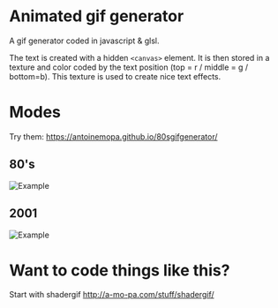 # Animated gif generator

A gif generator coded in javascript & glsl.

The text is created with a hidden `<canvas>` element. It is then stored in a texture and color coded by the text position (top = r / middle = g / bottom=b). This texture is used to create nice text effects.

# Modes

Try them: https://antoinemopa.github.io/80sgifgenerator/

## 80's

![Example](http://67.media.tumblr.com/2a9c4960d1f491d018d76e85e723dd6e/tumblr_ofts9tdjNK1svno9go1_540.gif)


## 2001

![Example](http://67.media.tumblr.com/50021751fd756edefef0a01f6f46dcba/tumblr_ofwculkEOD1svno9go1_540.gif)

# Want to code things like this?

Start with shadergif http://a-mo-pa.com/stuff/shadergif/
